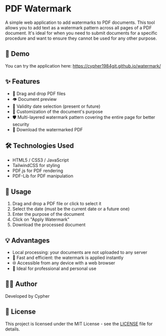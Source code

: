 # PDF Watermark

A simple web application to add watermarks to PDF documents. This tool allows you to add text as a watermark pattern across all pages of a PDF document. It's ideal for when you need to submit documents for a specific procedure and want to ensure they cannot be used for any other purpose.

## 🌟 Demo

You can try the application here: https://cypher1984git.github.io/watermark/

## ✨ Features

- 📁 Drag and drop PDF files
- 👁️ Document preview
- 📅 Validity date selection (present or future)
- 🔖 Customization of the document's purpose
- 🛡️ Multi-layered watermark pattern covering the entire page for better security
- 💾 Download the watermarked PDF

## 🛠️ Technologies Used

- HTML5 / CSS3 / JavaScript
- TailwindCSS for styling
- PDF.js for PDF rendering
- PDF-Lib for PDF manipulation

## 🚀 Usage

1. Drag and drop a PDF file or click to select it
2. Select the date (must be the current date or a future one)
3. Enter the purpose of the document
4. Click on "Apply Watermark"
5. Download the processed document

## 💡 Advantages

-  Local processing: your documents are not uploaded to any server
- 🚀 Fast and efficient: the watermark is applied instantly
- 🌐 Accessible from any device with a web browser
- 💼 Ideal for professional and personal use

## 👨‍💻 Author

Developed by Cypher

## 📄 License

This project is licensed under the MIT License - see the [LICENSE](LICENSE) file for details.
